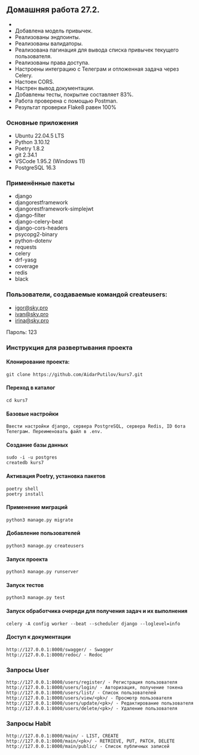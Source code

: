 ## Домашняя работа 27.2.
- 
- Добавлена модель привычек.
- Реализованы эндпоинты.
- Реализованы валидаторы.
- Реализована пагинация для вывода списка привычек текущего пользователя.
- Реализованы права доступа.
- Настроены интеграцию с Телеграм и отложенная задача через Celery.
- Настоен CORS.
- Настрен вывод документации.
- Добавлены тесты, покрытие составляет 83%.
- Работа проверена с помощью Postman.
- Результат проверки Flake8 равен 100%

### Основные приложения
- Ubuntu 22.04.5 LTS
- Python 3.10.12
- Poetry 1.8.2
- git 2.34.1
- VSCode 1.95.2 (Windows 11)
- PostgreSQL 16.3

### Применённые пакеты
- django
- djangorestframework
- djangorestframework-simplejwt
- django-filter
- django-celery-beat
- django-cors-headers
- psycopg2-binary
- python-dotenv
- requests
- celery
- drf-yasg
- coverage
- redis
- black

### Пользователи, создаваемые командой createusers:
- igor@sky.pro
- ivan@sky.pro
- irina@sky.pro

Пароль: 123

### Инструкция для развертывания проекта

#### Клонирование проекта:
```
git clone https://github.com/AidarPutilov/kurs7.git
```

#### Переход в каталог
```
cd kurs7
```

#### Базовые настройки
```
Ввести настройки django, сервера PostgreSQL, сервера Redis, ID бота Телеграм. Переименовать файл в .env.
```

#### Создание базы данных
```
sudo -i -u postgres
createdb kurs7
```

#### Активация Poetry, установка пакетов
```
poetry shell
poetry install
```

#### Применение миграций
```
python3 manage.py migrate
```

#### Добавление пользователей
```
python3 manage.py createusers
```

#### Запуск проекта
```
python3 manage.py runserver
```

#### Запуск тестов
```
python3 manage.py test
```

#### Запуск обработчика очереди для получения задач и их выполнения
```
celery -A config worker --beat --scheduler django --loglevel=info
```

#### Доступ к документации
```
http://127.0.0.1:8000/swagger/ - Swagger
http://127.0.0.1:8000/redoc/ - Redoc
```

### Запросы User
```
http://127.0.0.1:8000/users/register/ - Регистрация пользователя
http://127.0.0.1:8000/users/login/ - Авторизация, получение токена
http://127.0.0.1:8000/users/list/ - Список пользователей
http://127.0.0.1:8000/users/view/<pk>/ - Просмотр пользователя
http://127.0.0.1:8000/users/update/<pk>/ - Редактирование пользователя
http://127.0.0.1:8000/users/delete/<pk>/ - Удаление пользователя
```

### Запросы Habit
```
http://127.0.0.1:8000/main/ - LIST, CREATE
http://127.0.0.1:8000/main/<pk>/ - RETRIEVE, PUT, PATCH, DELETE
http://127.0.0.1:8000/main/public/ - Список публичных записей
```

